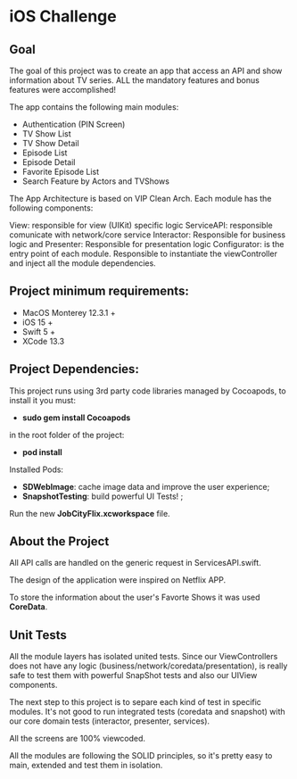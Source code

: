 # iOS Challenge

## Goal

The goal of this project was to create an app that access an API and show information about TV series. ALL the mandatory features and bonus features were accomplished! 

The app contains the following main modules:

- Authentication (PIN Screen)
- TV Show List
- TV Show Detail
- Episode List
- Episode Detail
- Favorite Episode List
- Search Feature by Actors and TVShows


The App Architecture is based on VIP Clean Arch. Each module has the following components:

View: responsible for view (UIKit) specific logic
ServiceAPI: responsible comunicate with network/core service
Interactor: Responsible for business logic and 
Presenter: Responsible for presentation logic
Configurator: is the entry point of each module. Responsible to instantiate the viewController and inject all the module dependencies.  


## Project minimum requirements:

- MacOS Monterey 12.3.1 +
- iOS 15 +
- Swift 5 +
- XCode 13.3

## Project Dependencies:

This project runs using 3rd party code libraries managed by Cocoapods, to install
it you must:

- **sudo gem install Cocoapods**

in the root folder of the project:

- **pod install**

Installed Pods:

- **SDWebImage**: cache image data and improve the user experience;
- **SnapshotTesting**: build powerful UI Tests! ;

Run the new **JobCityFlix.xcworkspace** file.

## About the Project

All API calls are handled on the generic request in ServicesAPI.swift.  

The design of the application were inspired on Netflix APP.  

To store the information about the user's Favorte Shows it was used **CoreData**.

## Unit Tests


All the module layers has isolated united tests. Since our ViewControllers does not have any logic (business/network/coredata/presentation), is really safe to test them with powerful SnapShot tests and also our UIView components. 

The next step to this project is to separe each kind of test in specific modules. It's not good to run integrated tests (coredata and snapshot) with our core domain tests (interactor, presenter, services).

All the screens are 100% viewcoded. 

All the modules are following the SOLID principles, so it's pretty easy to main, extended and test them in isolation. 
